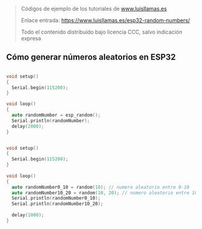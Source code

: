 > Códigos de ejemplo de los tutoriales de www.luisllamas.es
>
> Enlace entrada: https://www.luisllamas.es/esp32-random-numbers/
>
> Todo el contenido distribuido bajo licencia CCC, salvo indicación expresa


## Cómo generar números aleatorios en ESP32
```cpp
void setup()
{
  Serial.begin(115200);
}

void loop() 
{ 
  auto randomNumber = esp_random();   
  Serial.println(randomNumber); 
  delay(2000);
}
```

```cpp
void setup() 
{
  Serial.begin(115200);
}
 
void loop() 
{ 
  auto randomNumber0_10 = random(10); // numero aleatorio entre 0-10
  auto randomNumber10_20 = random(10, 20); // numero aleatorio entre 10-20
  Serial.println(randomNumber0_10);     
  Serial.println(randomNumber10_20);
 
  delay(1000);
}
```



